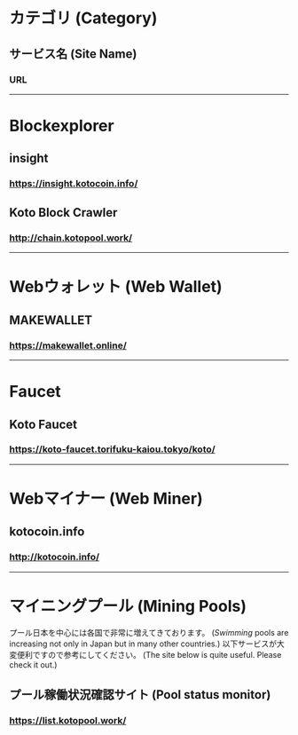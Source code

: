 # カテゴリ (Category)
## サービス名 (Site Name)
### URL

---

# Blockexplorer

## insight
### https://insight.kotocoin.info/

## Koto Block Crawler
### http://chain.kotopool.work/

---

# Webウォレット (Web Wallet)

## MAKEWALLET
### https://makewallet.online/

---

# Faucet

## Koto Faucet
### https://koto-faucet.torifuku-kaiou.tokyo/koto/

---

# Webマイナー (Web Miner)

## kotocoin.info
### http://kotocoin.info/

---

# マイニングプール (Mining Pools)
プール日本を中心には各国で非常に増えてきております。 (*Swimming* pools are increasing not only in Japan but in many other countries.)
以下サービスが大変便利ですので参考にしてください。 (The site below is quite useful.  Please check it out.)

## プール稼働状況確認サイト (Pool status monitor)
### https://list.kotopool.work/

